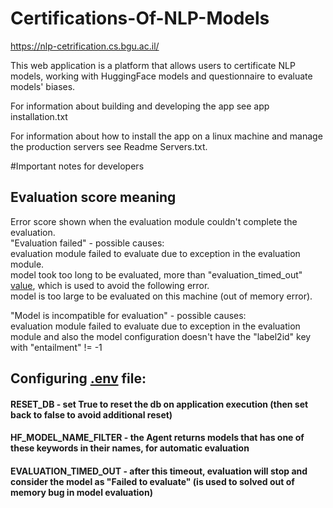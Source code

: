 # Certifications-Of-NLP-Models
https://nlp-cetrification.cs.bgu.ac.il/  

This web application is a platform that allows users to certificate NLP models,
working with HuggingFace models and questionnaire to evaluate models' biases.

For information about building and developing the app see app installation.txt

For information about how to install the app on a linux machine and manage the production servers see Readme Servers.txt.
 
#Important notes for developers
## Evaluation score meaning
Error score shown when the evaluation module couldn't complete the evaluation.  
"Evaluation failed" - possible causes:   
evaluation module failed to evaluate due to exception in the evaluation module.  
model took too long to be evaluated, more than "evaluation_timed_out" [value](.env.env), which is used to avoid the following error.   
model is too large to be evaluated on this machine (out of memory error).

"Model is incompatible for evaluation" - possible causes:  
evaluation module failed to evaluate due to exception in the evaluation module and also the model configuration doesn't have the "label2id" key with "entailment" != -1   



## Configuring [.env](.env.env) file:
#### RESET_DB - set True to reset the db on application execution (then set back to false to avoid additional reset)
#### HF_MODEL_NAME_FILTER - the Agent returns models that has one of these keywords in their names, for automatic evaluation
#### EVALUATION_TIMED_OUT - after this timeout, evaluation will stop and consider the model as "Failed to evaluate" (is used to solved out of memory bug in model evaluation)
